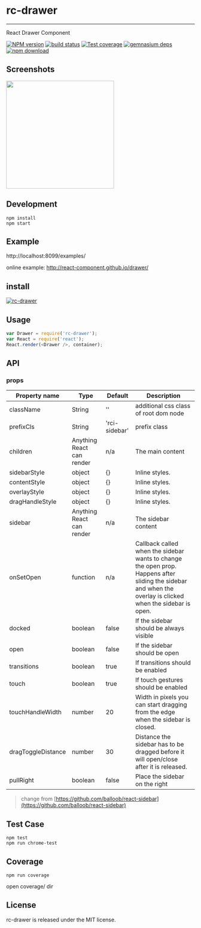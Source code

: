 # rc-drawer
---

React Drawer Component


[![NPM version][npm-image]][npm-url]
[![build status][travis-image]][travis-url]
[![Test coverage][coveralls-image]][coveralls-url]
[![gemnasium deps][gemnasium-image]][gemnasium-url]
[![npm download][download-image]][download-url]

[npm-image]: http://img.shields.io/npm/v/rc-drawer.svg?style=flat-square
[npm-url]: http://npmjs.org/package/rc-drawer
[travis-image]: https://img.shields.io/travis/react-component/drawer.svg?style=flat-square
[travis-url]: https://travis-ci.org/react-component/drawer
[coveralls-image]: https://img.shields.io/coveralls/react-component/drawer.svg?style=flat-square
[coveralls-url]: https://coveralls.io/r/react-component/drawer?branch=master
[gemnasium-image]: http://img.shields.io/gemnasium/react-component/drawer.svg?style=flat-square
[gemnasium-url]: https://gemnasium.com/react-component/drawer
[node-image]: https://img.shields.io/badge/node.js-%3E=_0.10-green.svg?style=flat-square
[node-url]: http://nodejs.org/download/
[download-image]: https://img.shields.io/npm/dm/rc-drawer.svg?style=flat-square
[download-url]: https://npmjs.org/package/rc-drawer


## Screenshots

<img src="https://os.alipayobjects.com/rmsportal/gqhazYYGIaUmunx.png" width="288"/>


## Development

```
npm install
npm start
```

## Example

http://localhost:8099/examples/


online example: http://react-component.github.io/drawer/


## install


[![rc-drawer](https://nodei.co/npm/rc-drawer.png)](https://npmjs.org/package/rc-drawer)


## Usage

```js
var Drawer = require('rc-drawer');
var React = require('react');
React.render(<Drawer />, container);
```

## API

### props

| Property name | Type | Default | Description |
|---------------|------|---------|-------------|
| className | String | '' | additional css class of root dom node |
| prefixCls | String | 'rci-sidebar' | prefix class |
| children | Anything React can render | n/a | The main content |
| sidebarStyle | object | {} | Inline styles. |
| contentStyle | object | {} | Inline styles. |
| overlayStyle | object | {} | Inline styles. |
| dragHandleStyle | object | {} | Inline styles. |
| sidebar | Anything React can render | n/a | The sidebar content |
| onSetOpen | function | n/a | Callback called when the sidebar wants to change the open prop. Happens after sliding the sidebar and when the overlay is clicked when the sidebar is open. |
| docked | boolean | false | If the sidebar should be always visible |
| open | boolean | false | If the sidebar should be open |
| transitions | boolean | true | If transitions should be enabled |
| touch | boolean | true | If touch gestures should be enabled |
| touchHandleWidth | number | 20 | Width in pixels you can start dragging from the edge when the sidebar is closed. |
| dragToggleDistance | number | 30 | Distance the sidebar has to be dragged before it will open/close after it is released. |
| pullRight | boolean | false | Place the sidebar on the right |

> change from [https://github.com/balloob/react-sidebar](https://github.com/balloob/react-sidebar)


## Test Case

```
npm test
npm run chrome-test
```

## Coverage

```
npm run coverage
```

open coverage/ dir

## License

rc-drawer is released under the MIT license.
